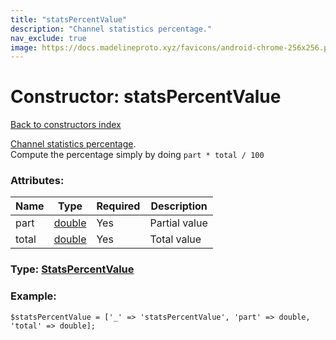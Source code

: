 ```yaml
---
title: "statsPercentValue"
description: "Channel statistics percentage."
nav_exclude: true
image: https://docs.madelineproto.xyz/favicons/android-chrome-256x256.png
---
```

# Constructor: statsPercentValue  
[Back to constructors index](/API_docs/constructors/index.html)



[Channel statistics percentage](https://core.telegram.org/api/stats).  
Compute the percentage simply by doing `part * total / 100`

### Attributes:

| Name     |    Type       | Required | Description |
|----------|---------------|----------|-------------|
|part|[double](/API_docs/types/double.html) | Yes|Partial value|
|total|[double](/API_docs/types/double.html) | Yes|Total value|



### Type: [StatsPercentValue](/API_docs/types/StatsPercentValue.html)


### Example:

```
$statsPercentValue = ['_' => 'statsPercentValue', 'part' => double, 'total' => double];
```  
